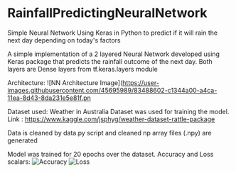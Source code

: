 # RainfallPredictingNeuralNetwork
Simple Neural Network Using Keras in Python to predict if it will rain the next day depending on today's factors


A simple implementation of a 2 layered Neural Network developed using Keras package that predicts the rainfall outcome of the next day.
Both layers are Dense layers from tf.keras.layers module

Architecture:
![NN Architecture Image](https://user-images.githubusercontent.com/45695989/83488602-c1344a00-a4ca-11ea-8d43-8da231e5e81f.pn

Dataset used:
  Weather in Australia Dataset was used for training the model.
  Link : https://www.kaggle.com/jsphyg/weather-dataset-rattle-package
  
  Data is cleaned by data.py script and cleaned np array files (.npy) are generated


Model was trained for 20 epochs over the dataset.
Accuracy and Loss scalars:
![Accuracy](https://user-images.githubusercontent.com/45695989/83488844-225c1d80-a4cb-11ea-976d-9a8e720a5eb7.png)
![Loss](https://user-images.githubusercontent.com/45695989/83488852-24be7780-a4cb-11ea-82ca-cace7562fe11.png)

